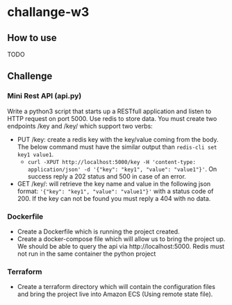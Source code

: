 # challange-w3

## How to use
TODO

## Challenge

### Mini Rest API (api.py)
Write a python3 script that starts up a RESTfull application and listen to HTTP request on port 5000. Use redis to store data.
You must create two endpoints /key and /key/<KEY> which support two verbs:
- PUT /key: create a redis key with the key/value coming from the body. The below command must have the similar output than `redis-cli set key1 value1`.
    - `curl -XPUT http://localhost:5000/key -H 'content-type: application/json' -d '{"key": "key1", "value": "value1"}'`. On success reply a 202 status and 500 in case of an error.
- GET /key/<KEY>: will retrieve the key name and value in the following json format: `'{"key": "key1", "value": "value1"}'` with a status code of 200. If the key can not be found
you must reply a 404 with no data.

### Dockerfile

- Create a Dockerfile which is running the project created.
- Create a docker-compose file which will allow us to bring the project up. We should be able to query the api via http://localhost:5000. Redis must not run in the same container
the python project

### Terraform
- Create a terraform directory which will contain the configuration files and bring the project live into Amazon ECS (Using remote state file).
